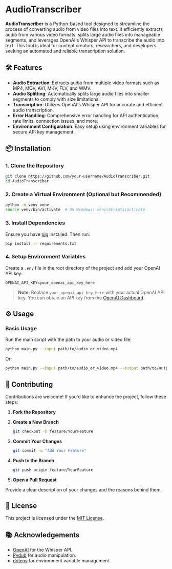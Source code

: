 # AudioTranscriber

**AudioTranscriber** is a Python-based tool designed to streamline the process of converting audio from video files into text. It efficiently extracts audio from various video formats, splits large audio files into manageable segments, and leverages OpenAI's Whisper API to transcribe the audio into text. This tool is ideal for content creators, researchers, and developers seeking an automated and reliable transcription solution.

## 🛠️ Features

- **Audio Extraction**: Extracts audio from multiple video formats such as MP4, MOV, AVI, MKV, FLV, and WMV.
- **Audio Splitting**: Automatically splits large audio files into smaller segments to comply with size limitations.
- **Transcription**: Utilizes OpenAI's Whisper API for accurate and efficient audio transcription.
- **Error Handling**: Comprehensive error handling for API authentication, rate limits, connection issues, and more.
- **Environment Configuration**: Easy setup using environment variables for secure API key management.

## 📦 Installation

### 1. Clone the Repository

```bash
git clone https://github.com/your-username/AudioTranscriber.git
cd AudioTranscriber
```

### 2. Create a Virtual Environment (Optional but Recommended)

```bash
python -m venv venv
source venv/bin/activate  # On Windows: venv\Scripts\activate
```

### 3. Install Dependencies

Ensure you have [pip](https://pip.pypa.io/en/stable/) installed. Then run:

```bash
pip install -r requirements.txt
```

### 4. Setup Environment Variables

Create a `.env` file in the root directory of the project and add your OpenAI API key:

```env
OPENAI_API_KEY=your_openai_api_key_here
```

> **Note**: Replace `your_openai_api_key_here` with your actual OpenAI API key. You can obtain an API key from the [OpenAI Dashboard](https://platform.openai.com/account/api-keys).

## ⚙️ Usage

### Basic Usage

Run the main script with the path to your audio or video file:

```bash
python main.py --input path/to/audio_or_video.mp4

```

Or:
```bash
python main.py --input path/to/audio_or_video.mp4 --output path/to/output_transcription.txt --language en

```

## 🤝 Contributing

Contributions are welcome! If you'd like to enhance the project, follow these steps:

1. **Fork the Repository**

2. **Create a New Branch**

    ```bash
    git checkout -b feature/YourFeature
    ```

3. **Commit Your Changes**

    ```bash
    git commit -m "Add Your Feature"
    ```

4. **Push to the Branch**

    ```bash
    git push origin feature/YourFeature
    ```

5. **Open a Pull Request**

Provide a clear description of your changes and the reasons behind them.

## 📜 License

This project is licensed under the [MIT License](LICENSE).

## 📚 Acknowledgements

- [OpenAI](https://www.openai.com/) for the Whisper API.
- [Pydub](https://github.com/jiaaro/pydub) for audio manipulation.
- [dotenv](https://github.com/theskumar/python-dotenv) for environment variable management.